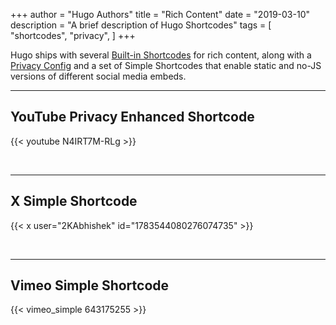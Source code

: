 +++
author = "Hugo Authors"
title = "Rich Content"
date = "2019-03-10"
description = "A brief description of Hugo Shortcodes"
tags = [
    "shortcodes",
    "privacy",
]
+++

Hugo ships with several [Built-in Shortcodes](https://gohugo.io/content-management/shortcodes/#use-hugo-s-built-in-shortcodes) for rich content, along with a [Privacy Config](https://gohugo.io/about/hugo-and-gdpr/) and a set of Simple Shortcodes that enable static and no-JS versions of different social media embeds.

---

## YouTube Privacy Enhanced Shortcode

{{< youtube N4IRT7M-RLg >}}

<br>

---

## X Simple Shortcode

{{< x user="2KAbhishek" id="1783544080276074735" >}}

<br>

---

## Vimeo Simple Shortcode

{{< vimeo_simple 643175255 >}}
